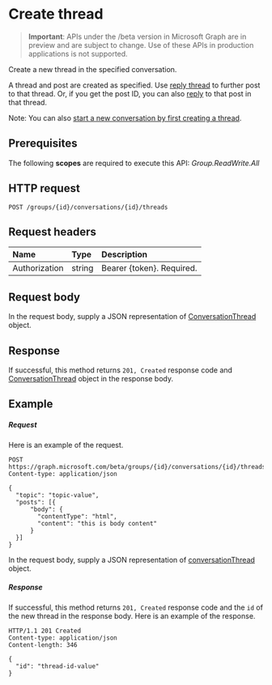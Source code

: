 # Create thread

> **Important**: APIs under the /beta version in Microsoft Graph are in preview and are subject to change. Use of these APIs in production applications is not supported.

Create a new thread in the specified conversation.

A thread and post are created as specified. Use [reply thread](conversationthread_reply.md) to further post
to that thread. Or, if you get the post ID, you can also [reply](post_reply.md) to that post in that thread.

Note: You can also [start a new conversation by first creating a thread](group_post_threads.md).

## Prerequisites
The following **scopes** are required to execute this API:
*Group.ReadWrite.All*
## HTTP request
<!-- { "blockType": "ignored" } -->
```http
POST /groups/{id}/conversations/{id}/threads
```
## Request headers
| Name       | Type | Description|
|:---------------|:--------|:----------|
| Authorization  | string  | Bearer {token}. Required. |

## Request body
In the request body, supply a JSON representation of [ConversationThread](../resources/conversationthread.md) object.


## Response
If successful, this method returns `201, Created` response code and [ConversationThread](../resources/conversationthread.md) object in the response body.

## Example
##### Request
Here is an example of the request.
<!-- {
  "blockType": "request",
  "name": "create_conversationthread_from_conversation"
}-->
```http
POST https://graph.microsoft.com/beta/groups/{id}/conversations/{id}/threads
Content-type: application/json

{
  "topic": "topic-value",
  "posts": [{
      "body": {
        "contentType": "html",
        "content": "this is body content"
      }
  }]
}
```
In the request body, supply a JSON representation of [conversationThread](../resources/conversationthread.md) object.
##### Response

If successful, this method returns `201, Created` response code and the `id` of the new thread in the response body.
Here is an example of the response.
<!-- {
  "blockType": "response",
  "truncated": true,
  "@odata.type": "microsoft.graph.conversationThread"
} -->
```http
HTTP/1.1 201 Created
Content-type: application/json
Content-length: 346

{
  "id": "thread-id-value"
}
```

<!-- uuid: 8fcb5dbc-d5aa-4681-8e31-b001d5168d79
2015-10-25 14:57:30 UTC -->
<!-- {
  "type": "#page.annotation",
  "description": "Create thread",
  "keywords": "",
  "section": "documentation",
  "tocPath": ""
}-->
